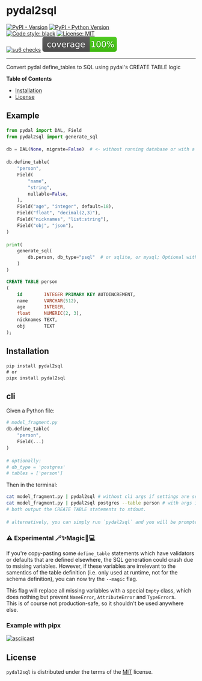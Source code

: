 # pydal2sql

[![PyPI - Version](https://img.shields.io/pypi/v/pydal2sql.svg)](https://pypi.org/project/pydal2sql)
[![PyPI - Python Version](https://img.shields.io/pypi/pyversions/pydal2sql.svg)](https://pypi.org/project/pydal2sql)  
[![Code style: black](https://img.shields.io/badge/code%20style-black-000000.svg)](https://github.com/psf/black)
[![License: MIT](https://img.shields.io/badge/License-MIT-yellow.svg)](https://opensource.org/licenses/MIT)  
[![su6 checks](https://github.com/robinvandernoord/pydal2sql/actions/workflows/su6.yml/badge.svg?branch=development)](https://github.com/robinvandernoord/pydal2sql/actions)
![coverage.svg](coverage.svg)

-----

Convert pydal define_tables to SQL using pydal's CREATE TABLE logic

**Table of Contents**

- [Installation](#installation)
- [License](#license)

## Example

```python
from pydal import DAL, Field
from pydal2sql import generate_sql

db = DAL(None, migrate=False)  # <- without running database or with a different type of database

db.define_table(
    "person",
    Field(
        "name",
        "string",
        nullable=False,
    ),
    Field("age", "integer", default=18),
    Field("float", "decimal(2,3)"),
    Field("nicknames", "list:string"),
    Field("obj", "json"),
)

print(
    generate_sql(
        db.person, db_type="psql"  # or sqlite, or mysql; Optional with fallback to currently using database type.
    )
)
```

```sql
CREATE TABLE person
(
    id        INTEGER PRIMARY KEY AUTOINCREMENT,
    name      VARCHAR(512),
    age       INTEGER,
    float     NUMERIC(2, 3),
    nicknames TEXT,
    obj       TEXT
);
```

## Installation

```console
pip install pydal2sql
# or
pipx install pydal2sql
```

## cli

Given a Python file:

```python
# model_fragment.py
db.define_table(
    "person",
    Field(...)
)

# optionally:
# db_type = 'postgres'
# tables = ['person']
```

Then in the terminal:

```bash
cat model_fragment.py | pydal2sql # without cli args if settings are set in code, or
cat model_fragment.py | pydal2sql postgres --table person # with args if settings are not in code
# both output the CREATE TABLE statements to stdout.

# alternatively, you can simply run `pydal2sql` and you will be prompted for the code, which you can then paste.
```

### ⚠️ Experimental 🪄✨Magic🌟💻

If you're copy-pasting some `define_table` statements which have validators or defaults that are defined elsewhere,
the SQL generation could crash due to msising variables. However, if these variables are irrelevant to the samentics of
the table definition (i.e. only used at runtime, not for the schema definition), you can now try the `--magic` flag.

This flag will replace all missing variables with a special `Empty` class, which does nothing but
prevent `NameError`, `AttributeError` and `TypeError`s.   
This is of course not production-safe, so it shouldn't be used anywhere else.

### Example with pipx

[![asciicast](https://asciinema.org/a/upl4wB4QPDf9qO278ijWyPMby.svg)](https://asciinema.org/a/upl4wB4QPDf9qO278ijWyPMby)

## License

`pydal2sql` is distributed under the terms of the [MIT](https://spdx.org/licenses/MIT.html) license.
